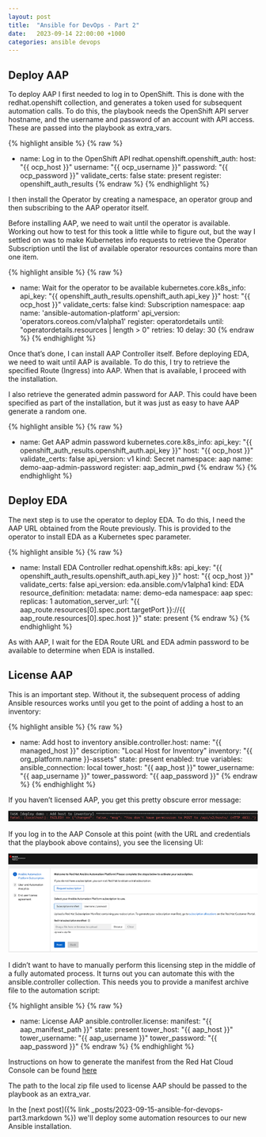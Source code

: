 ```yaml
---
layout: post
title:  "Ansible for DevOps - Part 2"
date:   2023-09-14 22:00:00 +1000
categories: ansible devops
---
```

## Deploy AAP

To deploy AAP I first needed to log in to OpenShift. This is done with the redhat.openshift collection, and generates a token used for subsequent automation calls. To do this, the playbook needs the OpenShift API server hostname, and the username and password of an account with API access. These are passed into the playbook as extra_vars.

{% highlight ansible %}
{% raw %}
- name: Log in to the OpenShift API
  redhat.openshift.openshift_auth:
    host: "{{ ocp_host }}"
    username: "{{ ocp_username }}"
    password: "{{ ocp_password }}"
    validate_certs: false
    state: present
  register: openshift_auth_results
{% endraw %}
{% endhighlight %}

I then install the Operator by creating a namespace, an operator group and then subscribing to the AAP operator itself.

Before installing AAP, we need to wait until the operator is available. Working out how to test for this took a little while to figure out, but the way I settled on was to make Kubernetes info requests to retrieve the Operator Subscription until the list of available operator resources contains more than one item.

{% highlight ansible %}
{% raw %}
- name: Wait for the operator to be available
  kubernetes.core.k8s_info:
    api_key: "{{ openshift_auth_results.openshift_auth.api_key }}"
    host: "{{ ocp_host }}"
    validate_certs: false
    kind: Subscription
    namespace: aap
    name: 'ansible-automation-platform'
    api_version: 'operators.coreos.com/v1alpha1'
  register: operatordetails
  until: "operatordetails.resources | length > 0"
  retries: 10
  delay: 30
{% endraw %}
{% endhighlight %}

Once that’s done, I can install AAP Controller itself. Before deploying EDA, we need to wait until AAP is available. To do this, I try to retrieve the specified Route (Ingress) into AAP. When that is available, I proceed with the installation.

I also retrieve the generated admin password for AAP. This could have been specified as part of the installation, but it was just as easy to have AAP generate a random one.

{% highlight ansible %}
{% raw %}
- name: Get AAP admin password
  kubernetes.core.k8s_info:
    api_key: "{{ openshift_auth_results.openshift_auth.api_key }}"
    host: "{{ ocp_host }}"
    validate_certs: false
    api_version: v1
    kind: Secret
    namespace: aap
    name: demo-aap-admin-password
  register: aap_admin_pwd
{% endraw %}
{% endhighlight %}

## Deploy EDA

The next step is to use the operator to deploy EDA. To do this, I need the AAP URL obtained from the Route previously. This is provided to the operator to install EDA as a Kubernetes spec parameter.

{% highlight ansible %}
{% raw %}
- name: Install EDA Controller
  redhat.openshift.k8s:
    api_key: "{{ openshift_auth_results.openshift_auth.api_key }}"
    host: "{{ ocp_host }}"
    validate_certs: false
    api_version: eda.ansible.com/v1alpha1
    kind: EDA
    resource_definition:
      metadata:
        name: demo-eda
        namespace: aap
      spec:
        replicas: 1
        automation_server_url: "{{ aap_route.resources[0].spec.port.targetPort }}://{{ aap_route.resources[0].spec.host }}"
    state: present
{% endraw %}
{% endhighlight %}

As with AAP, I wait for the EDA Route URL and EDA admin password to be available to determine when EDA is installed.

## License AAP

This is an important step. Without it, the subsequent process of adding Ansible resources works until you get to the point of adding a host to an inventory:

{% highlight ansible %}
{% raw %}
- name: Add host to inventory
  ansible.controller.host:
    name: "{{ managed_host }}"
    description: "Local Host for Inventory"
    inventory: "{{ org_platform.name }}-assets"
    state: present
    enabled: true
    variables:
      ansible_connection: local
    tower_host: "{{ aap_host }}"
    tower_username: "{{ aap_username }}"
    tower_password: "{{ aap_password }}"
{% endraw %}
{% endhighlight %}

If you haven’t licensed AAP, you get this pretty obscure error message:

![AAP Not Licensed Error Message](/img/blog2.png)

If you log in to the AAP Console at this point (with the URL and credentials that the playbook above contains), you see the licensing UI:

![AAP License Form](/img/blog3.png)

I didn’t want to have to manually perform this licensing step in the middle of a fully automated process. It turns out you can automate this with the ansible.controller collection. This needs you to provide a manifest archive file to the automation script:

{% highlight ansible %}
{% raw %}
- name: License AAP
  ansible.controller.license:
    manifest: "{{ aap_manifest_path }}"
    state: present
    tower_host: "{{ aap_host }}"
    tower_username: "{{ aap_username }}"
    tower_password: "{{ aap_password }}"
{% endraw %}
{% endhighlight %}

Instructions on how to generate the manifest from the Red Hat Cloud Console can be found [here](https://docs.ansible.com/automation-controller/4.4/html/userguide/import_license.html#obtain-sub-manifest)

The path to the local zip file used to license AAP should be passed to the playbook as an extra_var.



In the [next post]({% link _posts/2023-09-15-ansible-for-devops-part3.markdown %}) we'll deploy some automation resources to our new Ansible installation.
